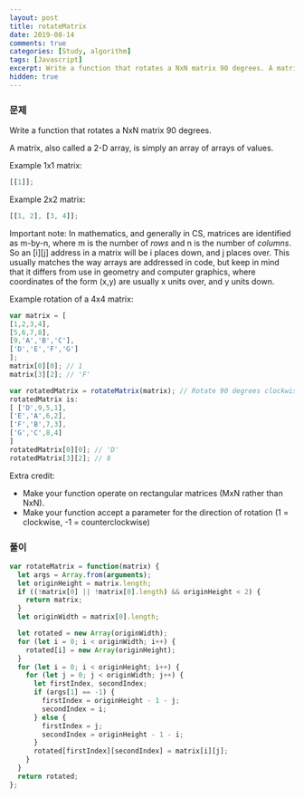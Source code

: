 ```yaml
---
layout: post
title: rotateMatrix
date: 2019-08-14
comments: true
categories: [Study, algorithm]
tags: [Javascript]
excerpt: Write a function that rotates a NxN matrix 90 degrees. A matrix, also called a 2-D array, is simply an array of arrays of values.
hidden: true
---
```


### 문제

Write a function that rotates a NxN matrix 90 degrees.

A matrix, also called a 2-D array, is simply an array of arrays of values.

Example 1x1 matrix:

```javascript
[[1]];
```

Example 2x2 matrix:

```javascript
[[1, 2], [3, 4]];
```

Important note:
In mathematics, and generally in CS, matrices are identified as m-by-n, where m is the number of _rows_ and n is the number of _columns_. So an [i][j] address in a matrix will be i places down, and j places over. This usually matches the way arrays are addressed in code, but keep in mind that it differs from use in geometry and computer graphics, where coordinates of the form (x,y) are usually x units over, and y units down.

Example rotation of a 4x4 matrix:

```javascript
var matrix = [
[1,2,3,4],
[5,6,7,8],
[9,'A','B','C'],
['D','E','F','G']
];
matrix[0][0]; // 1
matrix[3][2]; // 'F'

var rotatedMatrix = rotateMatrix(matrix); // Rotate 90 degrees clockwise
rotatedMatrix is:
[ ['D',9,5,1],
['E','A',6,2],
['F','B',7,3],
['G','C',8,4]
]
rotatedMatrix[0][0]; // 'D'
rotatedMatrix[3][2]; // 8
```

Extra credit:

- Make your function operate on rectangular matrices (MxN rather than NxN).
- Make your function accept a parameter for the direction of rotation (1 = clockwise, -1 = counterclockwise)

### 풀이

```javascript
var rotateMatrix = function(matrix) {
  let args = Array.from(arguments);
  let originHeight = matrix.length;
  if ((!matrix[0] || !matrix[0].length) && originHeight < 2) {
    return matrix;
  }
  let originWidth = matrix[0].length;

  let rotated = new Array(originWidth);
  for (let i = 0; i < originWidth; i++) {
    rotated[i] = new Array(originHeight);
  }
  for (let i = 0; i < originHeight; i++) {
    for (let j = 0; j < originWidth; j++) {
      let firstIndex, secondIndex;
      if (args[1] == -1) {
        firstIndex = originHeight - 1 - j;
        secondIndex = i;
      } else {
        firstIndex = j;
        secondIndex = originHeight - 1 - i;
      }
      rotated[firstIndex][secondIndex] = matrix[i][j];
    }
  }
  return rotated;
};
```
